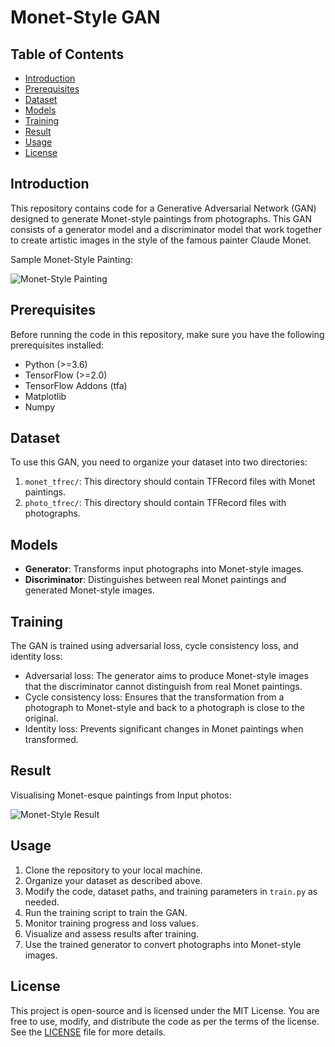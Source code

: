 # Monet-Style GAN

## Table of Contents
- [Introduction](#introduction)
- [Prerequisites](#prerequisites)
- [Dataset](#dataset)
- [Models](#models)
- [Training](#training)
- [Result](#result)
- [Usage](#usage)
- [License](#license)

## Introduction
This repository contains code for a Generative Adversarial Network (GAN) designed to generate Monet-style paintings from photographs. This GAN consists of a generator model and a discriminator model that work together to create artistic images in the style of the famous painter Claude Monet.

Sample Monet-Style Painting:

![Monet-Style Painting](https://github.com/Monish24/PaintingCreation_GAN/assets/54630644/c5c4102a-3593-44a9-ac8e-b7a1e97f15f3)

## Prerequisites
Before running the code in this repository, make sure you have the following prerequisites installed:
- Python (>=3.6)
- TensorFlow (>=2.0)
- TensorFlow Addons (tfa)
- Matplotlib
- Numpy

## Dataset
To use this GAN, you need to organize your dataset into two directories:

1. `monet_tfrec/`: This directory should contain TFRecord files with Monet paintings.
2. `photo_tfrec/`: This directory should contain TFRecord files with photographs.

## Models
- **Generator**: Transforms input photographs into Monet-style images.
- **Discriminator**: Distinguishes between real Monet paintings and generated Monet-style images.

## Training
The GAN is trained using adversarial loss, cycle consistency loss, and identity loss:
- Adversarial loss: The generator aims to produce Monet-style images that the discriminator cannot distinguish from real Monet paintings.
- Cycle consistency loss: Ensures that the transformation from a photograph to Monet-style and back to a photograph is close to the original.
- Identity loss: Prevents significant changes in Monet paintings when transformed.

## Result
Visualising Monet-esque paintings from Input photos:

![Monet-Style Result](https://github.com/Monish24/PaintingCreation_GAN/assets/54630644/a7097bef-c3e2-43d4-8237-ec4623d98072)

## Usage
1. Clone the repository to your local machine.
2. Organize your dataset as described above.
3. Modify the code, dataset paths, and training parameters in `train.py` as needed.
4. Run the training script to train the GAN.
5. Monitor training progress and loss values.
6. Visualize and assess results after training.
7. Use the trained generator to convert photographs into Monet-style images.

## License
This project is open-source and is licensed under the MIT License. You are free to use, modify, and distribute the code as per the terms of the license. See the [LICENSE](LICENSE) file for more details.
